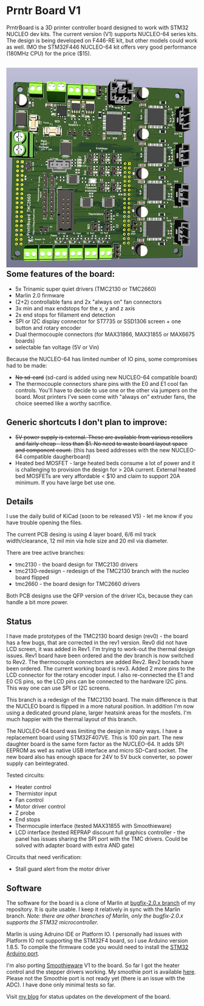 Prntr Board V1
======================
PrntrBoard is a 3D printer controller board designed to work with STM32 NUCLEO dev kits. The current version (V1) supports NUCLEO-64 series kits. The design is being developed on F446-RE kit, but other models could work as well. IMO the STM32F446 NUCLEO-64 kit offers very good performance (180MHz CPU) for the price ($15).

![Picture of Rev2 Kicad Rendering](Rev2660v4.png)
Some features of the board:
-----
  + 5x Trinamic super quiet drivers (TMC2130 or TMC2660)
  + Marlin 2.0 firmware
  + (2+2) controllable fans and 2x "always on" fan connectors
  + 3x min and max endstops for the x, y and z axis
  + 2x end stops for fillament end detection
  + SPI or I2C display connector for ST7735 or SSD1306 screen + one button and rotary encoder
  + Dual thermocouple connectors (for MAX31866, MAX31855 or MAX6675 boards)
  + selectable fan voltage (5V or Vin)

Because the NUCLEO-64 has limited number of IO pins, some compromises had to be made:
  + ~~No sd-card~~ (sd-card is added using new NUCLEO-64 compatible board)
  + The thermocouple connectors share pins with the E0 and E1 cool fan controls. You'll have to decide to use one or the other via jumpers on the board. Most printers I've seen come with "always on" extruder fans, the choice seemed like a worthy sacrifice.

Generic shortcuts I don't plan to improve:
------
  + ~~5V power supply is external. These are available from various resellers and fairly cheap - less than $1. No need to waste board layout space and component count.~~ (this has beed addresses with the new NUCLEO-64 compatible daugherboard)
  + Heated bed MOSFET - large heated beds consume a lot of power and it is challenging to provision the design for > 20A current. External heated bed MOSFETs are very affordable < $10 and claim to support 20A minimum. If you have large bet use one.

Details
------
I use the daily build of KiCad (soon to be released V5) - let me know if you have trouble opening the files.

The current PCB desing is using 4 layer board, 6/6 mil track width/clearance, 12 mil min via hole size and 20 mil via diameter.

There are tree active branches:
  + tmc2130 - the board design for TMC2130 drivers
  + tmc2130-redesign - redesign of the TMC2130 branch with the nucleo board flipped
  + tmc2660 - the board design for TMC2660 drivers

Both PCB designs use the QFP version of the driver ICs, because they can handle a bit more power.

Status
------
I have made prototypes of the TMC2130 board design (rev0) - the board has a few bugs, that are corrected in the rev1 version. Rev0 did not have LCD screen, it was added in Rev1. I'm trying to work-out the thermal design issues.
Rev1 board have been ordered and the dev branch is now switched to Rev2. The thermocouple connectors are added Rev2.
Rev2 borads have been ordered. The current working board is rev3. Added 2 more pins to the LCD connector
for the rotary encoder input. I also re-connected the E1 and E0 CS pins, so the LCD pins can be connected
to the hardware I2C pins. This way one can use SPI or I2C screens.

This branch is a redesign of the TMC2130 board. The main difference is that the NUCLEO board is flipped in a more natural position. In addition I'm now using a dedicated ground plane, larger heatsink areas for the mosfets. I'm much happier with the thermal layout of this branch.

The NUCLEO-64 board was limiting the design in many ways. I have a replacement board using STM32F407VE. This is 100 pin part. The new daughter board is the same form factor as the NUCLEO-64. It adds SPI EEPROM as well as native USB interface and micro SD-Card socket. The new board also has enough space for 24V to 5V buck converter, so power supply can beintegrated.

Tested circuits:
  + Heater control
  + Thermistor input
  + Fan control
  + Motor driver control
  + Z probe
  + End stops
  + Thermocuple interface (tested MAX31855 with Smoothieware)
  + LCD interface (tested REPRAP discount full graphics controller - the panel has issues
  sharing the SPI port with the TMC drivers. Could be solved with adapter board with extra AND gate)

Circuits that need verification:
  + Stall guard alert from the motor driver


Software
------

The software for the board is a clone of Marlin at [bugfix-2.0.x branch](https://github.com/ghent360/Marlin/tree/bugfix-2.0.x/ "Github.com") of my repository. It is quite usable. I keep it relatively in sync with the Marlin branch. *Note: there are other branches of Marlin, only the bugfix-2.0.x supports the STM32 microcontroller.*

Marlin is using Adruino IDE or Platform IO. I personally had issues with Platform IO not supporting the STM32F4 board, so I use Arduino version 1.8.5. To compile the firmware code you would need to install the [STM32 Arduino port](https://github.com/stm32duino/Arduino_Core_STM32 "www.stm32duino.com").

I'm also porting [Smoothieware](http://smoothieware.org) V1 to the board. So far I got the heater control and the stepper drivers working. My smoothie port is available [here](https://github.com/ghent360/Smoothieware-STM32F4 "Gitgub.com"). Please not the Smoothie port is not ready yet (there is an issue with the ADC). I have done only minimal tests so far.

Visit [my blog](https://blog.pcbxprt.com/) for status updates on the development of the board.
